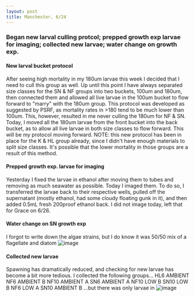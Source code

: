 ```yaml
---
layout: post
title: Manchester, 6/24
---
```


### Began new larval culling protcol; prepped growth exp larvae for imaging; collected new larvae; water change on growth exp.

#### New larval bucket protocol
After seeing high mortality in my 180um larvae this week I decided that I need to cull this group as well.  Up until this point I have always separated size classes for the SN & NF groups into two buckets, 100um and 180um, then connected them and allowed all live larvae in the 100um bucket to flow forward to "marry" with the 180um group. This protocol was developed as suggested by PSRF, as mortality rates in >180 tend to be much lower than 100um.  This, however, resulted in me never culling the 180um for NF & SN.  Today, I moved all the 180um larvae from the front bucket into the back bucket, as to allow all live larvae in both size classes to flow forward. This will be my protocol moving forward.  NOTE: this new protocol has been in place for the K & HL group already, since I didn't have enough materials to split size classes.  It's possible that the lower mortality in those groups are a result of this method. 

#### Prepped growth exp. larvae for imaging
Yesterday I fixed the larvae in ethanol after moving them to tubes and removing as much seawater as possible. Today I imaged them. To do so, I transferred the larvae back to their respective wells, pulled off the supernatant (mostly ethanol, had some cloudy floating gunk in it), and then added 0.5mL fresh 200proof ethanol back. I did not image today, left that for Grace on 6/26. 

#### Water change on SN growth exp
I forgot to write down the algae strains, but I do know it was 50/50 mix of a flagellate and diatom
![image](https://user-images.githubusercontent.com/17264765/27980319-321eb080-6332-11e7-82af-0c31754f9280.png)

#### Collected new larvae
Spawning has dramatically reduced, and checking for new larvae has become a bit more tedious. I collected the following groups...
    HL6 AMBIENT
    NF6 AMBIENT B
    NF10 AMBIENT A
    SN6 AMBIENT A
    NF10 LOW B
    SN10 LOW B
    NF6 LOW A
    SN10 AMBIENT B
...but there was only larvae in 
![image](https://user-images.githubusercontent.com/17264765/27980363-c389e1a2-6332-11e7-9264-0f2175350134.png)

